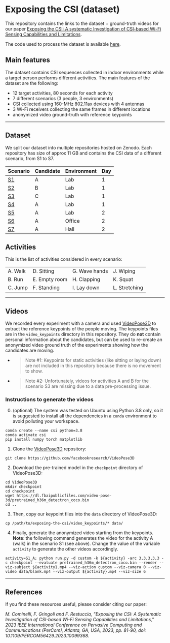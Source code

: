 # Exposing the CSI (dataset)

This repository contains the links to the dataset + ground-truth videos for our paper [Exposing the CSI: A systematic Investigation of CSI-based Wi-Fi Sensing Capabilities and Limitations](https://ieeexplore.ieee.org/document/10099368).

The code used to process the dataset is available [here](https://github.com/ansresearch/SHARP).

## Main features

The dataset contains CSI sequences collected in indoor environments while a target person performs different activities. The main features of the dataset are the following:

* 12 target activities, 80 seconds for each activity
* 7 different scenarios (3 people, 3 environments)
* CSI collected using 160-MHz 802.11ax devices with 4 antennas
* 3 Wi-Fi receivers collecting the same frames in different locations
* anonymized video ground-truth with reference keypoints

---

## Dataset

We split our dataset into multiple repositories hosted on Zenodo.
Each repository has size of approx 11 GB and contains the CSI data of a different scenario, from S1 to S7.

| Scenario | Candidate | Environment | Day |
|---|---|---|---|
| [S1](https://doi.org/10.5281/zenodo.7732595) | A | Lab | 1 | 
| [S2](https://doi.org/10.5281/zenodo.7732781) | B | Lab | 1 |
| [S3](https://doi.org/10.5281/zenodo.7751893) | C | Lab | 1 |
| [S4](https://doi.org/10.5281/zenodo.7751897) | A | Lab | 1 |
| [S5](https://doi.org/10.5281/zenodo.7751907) | A | Lab | 2 |
| [S6](https://doi.org/10.5281/zenodo.7751909) | A | Office | 2 |
| [S7](https://doi.org/10.5281/zenodo.7751915) | A | Hall | 2 |

## Activities

This is the list of activities considered in every scenario:

| | | | |
|---|---|---|---|
| A. Walk | D. Sitting | G. Wave hands | J. Wiping |
| B. Run | E. Empty room | H. Clapping | K. Squat |
| C. Jump | F. Standing | I. Lay down | L. Stretching |

---

## Videos

We recorded every experiment with a camera and used [VideoPose3D](https://github.com/facebookresearch/VideoPose3D) to extract the reference keypoints of the people moving.
The keypoints files are in the `video_keypoints` directory in this repository.
They do **not** contain personal information about the candidates, but can be used to re-create an anonymized video ground truth of the experiments showing how the candidates are moving.

- > Note #1: Keypoints for static activities (like sitting or laying down) are not included in this repository because there is no movement to show.
- > Note #2: Unfortunately, videos for activities A and B for the scenario S3 are missing due to a data pre-processing issue.

### Instructions to generate the videos

0. (optional) The system was tested on Ubuntu using Python 3.8 only, so it is suggested to install all the dependencies in a `conda` environment to avoid polluting your workspace.
```
conda create --name csi python=3.8
conda activate csi
pip install numpy torch matplotlib
```

1. Clone the [VideoPose3D](https://github.com/facebookresearch/VideoPose3D) repository:
```
git clone https://github.com/facebookresearch/VideoPose3D
```

2. Download the pre-trained model in the `checkpoint` directory of VideoPose3D:
```
cd VideoPose3D
mkdir checkpoint
cd checkpoint
wget https://dl.fbaipublicfiles.com/video-pose-3d/pretrained_h36m_detectron_coco.bin
cd ..
```

3. Then, copy our keypoint files into the `data` directory of VideoPose3D:
```
cp /path/to/exposing-the-csi/video_keypoints/* data/
```

4. Finally, generate the anonymized video starting from the keypoints.
**Note**: the following command generates the video for the activity A (walk) in the scenario S1 (see above). Change the value of the variable `activity` to generate the other videos accordingly.
```
activity=S1_A; python run.py -d custom -k ${activity} -arc 3,3,3,3,3 -c checkpoint --evaluate pretrained_h36m_detectron_coco.bin --render --viz-subject ${activity}.mp4 --viz-action custom --viz-camera 0 --viz-video data/blank.mp4 --viz-output ${activity}.mp4 --viz-size 6
```

---

## References

If you find these resources useful, please consider citing our paper:

*M. Cominelli, F. Gringoli and F. Restuccia,
"Exposing the CSI: A Systematic Investigation of CSI-based Wi-Fi Sensing Capabilities and Limitations,"
2023 IEEE International Conference on Pervasive Computing and Communications (PerCom), Atlanta, GA, USA, 2023,
pp. 81-90, doi: 10.1109/PERCOM56429.2023.10099368.*

